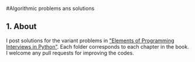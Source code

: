 #Algorithmic problems ans solutions
## 1. About
I post solutions for the variant problems in ["Elements of Programming Interviews in Python"](http://elementsofprogramminginterviews.com/sample/epilight_python_new.pdf). Each folder corresponds to each chapter in the book. I welcome any pull requests for improving the codes.
